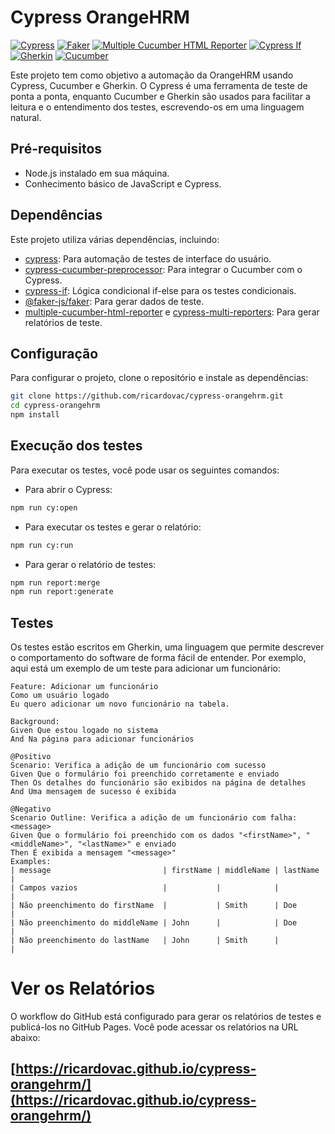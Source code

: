 # Cypress OrangeHRM

[![Cypress](https://img.shields.io/badge/cypress-12.11.0-brightgreen)](https://www.cypress.io/)
[![Faker](https://img.shields.io/badge/faker-8.2.0-brightgreen)](https://www.npmjs.com/package/@faker-js/faker)
[![Multiple Cucumber HTML Reporter](https://img.shields.io/badge/multiple--cucumber--html--reporter-3.5.0-brightgreen)](https://www.npmjs.com/package/multiple-cucumber-html-reporter)
[![Cypress If](https://img.shields.io/badge/cypress--if-1.10.5-brightgreen)](https://www.npmjs.com/package/cypress-if)
[![Gherkin](https://img.shields.io/badge/gherkin-brightgreen)](https://cucumber.io/docs/gherkin/)
[![Cucumber](https://img.shields.io/badge/cucumber-brightgreen)](https://cucumber.io/)

Este projeto tem como objetivo a automação da OrangeHRM usando Cypress, Cucumber e Gherkin. O Cypress é uma ferramenta de teste de ponta a ponta, enquanto Cucumber e Gherkin são usados para facilitar a leitura e o entendimento dos testes, escrevendo-os em uma linguagem natural.

## Pré-requisitos

- Node.js instalado em sua máquina.
- Conhecimento básico de JavaScript e Cypress.

## Dependências

Este projeto utiliza várias dependências, incluindo:

- [cypress](https://www.cypress.io/): Para automação de testes de interface do usuário.
- [cypress-cucumber-preprocessor](https://github.com/badeball/cypress-cucumber-preprocessor): Para integrar o Cucumber com o Cypress.
- [cypress-if](https://github.com/bahmutov/cypress-if): Lógica condicional if-else para os testes condicionais.
- [@faker-js/faker](https://github.com/faker-js/faker): Para gerar dados de teste.
- [multiple-cucumber-html-reporter](https://www.npmjs.com/package/multiple-cucumber-html-reporter) e
  [cypress-multi-reporters](https://www.npmjs.com/package/cypress-multi-reporters): Para gerar relatórios de teste.

## Configuração

Para configurar o projeto, clone o repositório e instale as dependências:

```bash
git clone https://github.com/ricardovac/cypress-orangehrm.git
cd cypress-orangehrm
npm install
```

## Execução dos testes

Para executar os testes, você pode usar os seguintes comandos:

- Para abrir o Cypress:

```bash
npm run cy:open
```

- Para executar os testes e gerar o relatório:

```bash
npm run cy:run
```

- Para gerar o relatório de testes:

```bash
npm run report:merge
npm run report:generate
```

## Testes

Os testes estão escritos em Gherkin, uma linguagem que permite descrever o comportamento do software de forma fácil de entender. Por exemplo, aqui está um exemplo de um teste para adicionar um funcionário:

```gherkin
Feature: Adicionar um funcionário
Como um usuário logado
Eu quero adicionar um novo funcionário na tabela.

Background:
Given Que estou logado no sistema
And Na página para adicionar funcionários

@Positivo
Scenario: Verifica a adição de um funcionário com sucesso
Given Que o formulário foi preenchido corretamente e enviado
Then Os detalhes do funcionário são exibidos na página de detalhes
And Uma mensagem de sucesso é exibida

@Negativo
Scenario Outline: Verifica a adição de um funcionário com falha: <message>
Given Que o formulário foi preenchido com os dados "<firstName>", "<middleName>", "<lastName>" e enviado
Then É exibida a mensagem "<message>"
Examples:
| message                         | firstName | middleName | lastName |
| Campos vazios                   |           |            |          |
| Não preenchimento do firstName  |           | Smith      | Doe      |
| Não preenchimento do middleName | John      |            | Doe      |
| Não preenchimento do lastName   | John      | Smith      |          |
```

# Ver os Relatórios

O workflow do GitHub está configurado para gerar os relatórios de testes e publicá-los no GitHub Pages. Você pode acessar os relatórios na URL abaixo:

## [https://ricardovac.github.io/cypress-orangehrm/](https://ricardovac.github.io/cypress-orangehrm/)


